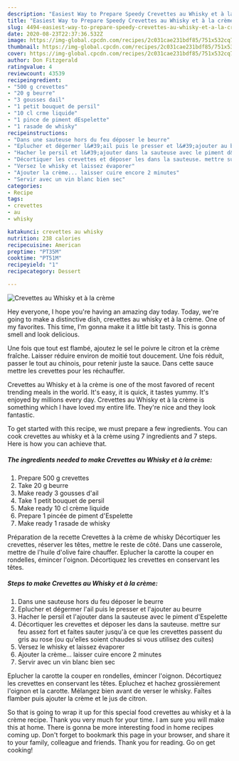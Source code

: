 ```yaml
---
description: "Easiest Way to Prepare Speedy Crevettes au Whisky et à la crème"
title: "Easiest Way to Prepare Speedy Crevettes au Whisky et à la crème"
slug: 4494-easiest-way-to-prepare-speedy-crevettes-au-whisky-et-a-la-creme
date: 2020-08-23T22:37:36.532Z
image: https://img-global.cpcdn.com/recipes/2c031cae231bdf85/751x532cq70/crevettes-au-whisky-et-a-la-creme-photo-principale-de-la-recette.jpg
thumbnail: https://img-global.cpcdn.com/recipes/2c031cae231bdf85/751x532cq70/crevettes-au-whisky-et-a-la-creme-photo-principale-de-la-recette.jpg
cover: https://img-global.cpcdn.com/recipes/2c031cae231bdf85/751x532cq70/crevettes-au-whisky-et-a-la-creme-photo-principale-de-la-recette.jpg
author: Don Fitzgerald
ratingvalue: 4
reviewcount: 43539
recipeingredient:
- "500 g crevettes"
- "20 g beurre"
- "3 gousses dail"
- "1 petit bouquet de persil"
- "10 cl crme liquide"
- "1 pince de piment dEspelette"
- "1 rasade de whisky"
recipeinstructions:
- "Dans une sauteuse hors du feu déposer le beurre"
- "Eplucher et dégermer l&#39;ail puis le presser et l&#39;ajouter au beurre"
- "Hacher le persil et l&#39;ajouter dans la sauteuse avec le piment d&#39;Espelette"
- "Décortiquer les crevettes et déposer les dans la sauteuse. mettre sur feu assez fort et faites sauter jusqu&#39;à ce que les crevettes passent du gris au rose (ou qu&#39;elles soient chaudes si vous utilisez des cuites)"
- "Versez le whisky et laissez évaporer"
- "Ajouter la crème... laisser cuire encore 2 minutes"
- "Servir avec un vin blanc bien sec"
categories:
- Recipe
tags:
- crevettes
- au
- whisky

katakunci: crevettes au whisky 
nutrition: 238 calories
recipecuisine: American
preptime: "PT35M"
cooktime: "PT51M"
recipeyield: "1"
recipecategory: Dessert

---
```



![Crevettes au Whisky et à la crème](https://img-global.cpcdn.com/recipes/2c031cae231bdf85/751x532cq70/crevettes-au-whisky-et-a-la-creme-photo-principale-de-la-recette.jpg)

Hey everyone, I hope you're having an amazing day today. Today, we're going to make a distinctive dish, crevettes au whisky et à la crème. One of my favorites. This time, I'm gonna make it a little bit tasty. This is gonna smell and look delicious.

Une fois que tout est flambé, ajoutez le sel le poivre le citron et la crème fraîche. Laisser réduire environ de moitié tout doucement. Une fois réduit, passer le tout au chinois, pour retenir juste la sauce. Dans cette sauce mettre les crevettes pour les réchauffer.

Crevettes au Whisky et à la crème is one of the most favored of recent trending meals in the world. It's easy, it is quick, it tastes yummy. It's enjoyed by millions every day. Crevettes au Whisky et à la crème is something which I have loved my entire life. They're nice and they look fantastic.


To get started with this recipe, we must prepare a few ingredients. You can cook crevettes au whisky et à la crème using 7 ingredients and 7 steps. Here is how you can achieve that.

<!--inarticleads1-->

##### The ingredients needed to make Crevettes au Whisky et à la crème:

1. Prepare 500 g crevettes
1. Take 20 g beurre
1. Make ready 3 gousses d&#39;ail
1. Take 1 petit bouquet de persil
1. Make ready 10 cl crème liquide
1. Prepare 1 pincée de piment d&#39;Espelette
1. Make ready 1 rasade de whisky


Préparation de la recette Crevettes à la crème de whisky Décortiquer les crevettes, réserver les têtes, mettre le reste de côté. Dans une casserole, mettre de l&#39;huile d&#39;olive faire chauffer. Eplucher la carotte la couper en rondelles, émincer l&#39;oignon. Décortiquez les crevettes en conservant les têtes. 

<!--inarticleads2-->

##### Steps to make Crevettes au Whisky et à la crème:

1. Dans une sauteuse hors du feu déposer le beurre
1. Eplucher et dégermer l&#39;ail puis le presser et l&#39;ajouter au beurre
1. Hacher le persil et l&#39;ajouter dans la sauteuse avec le piment d&#39;Espelette
1. Décortiquer les crevettes et déposer les dans la sauteuse. mettre sur feu assez fort et faites sauter jusqu&#39;à ce que les crevettes passent du gris au rose (ou qu&#39;elles soient chaudes si vous utilisez des cuites)
1. Versez le whisky et laissez évaporer
1. Ajouter la crème... laisser cuire encore 2 minutes
1. Servir avec un vin blanc bien sec


Eplucher la carotte la couper en rondelles, émincer l&#39;oignon. Décortiquez les crevettes en conservant les têtes. Epluchez et hachez grossièrement l&#39;oignon et la carotte. Mélangez bien avant de verser le whisky. Faîtes flamber puis ajouter la crème et le jus de citron. 

So that is going to wrap it up for this special food crevettes au whisky et à la crème recipe. Thank you very much for your time. I am sure you will make this at home. There is gonna be more interesting food in home recipes coming up. Don't forget to bookmark this page in your browser, and share it to your family, colleague and friends. Thank you for reading. Go on get cooking!
